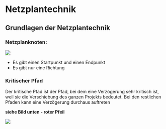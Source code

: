 # Netzplantechnik

## Grundlagen der Netzplantechnik
### **Netzplanknoten**:
![](https://projekte-leicht-gemacht.de/wp-content/uploads/2015/05/vorgangsknoten.jpg)

- Es gibt einen Startpunkt und einen Endpunkt
-   Es gibt nur eine Richtung

### Kritischer Pfad
Der kritische Pfad ist der Pfad, bei dem eine Verzögerung sehr kritisch ist, weil sie die Verschiebung des ganzen Projekts bedeutet. Bei den restlichen Pfaden kann eine Verzögerung durchaus auftreten

**siehe Bild unten - roter Pfeil**

![](https://p7x7q5i4.rocketcdn.me/wp-content/uploads/2019/10/netzplan.jpg)
